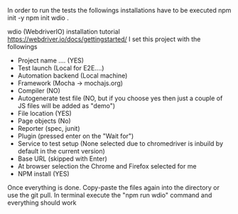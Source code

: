 In order to run the tests the followings installations have to be executed
npm init -y
npm init wdio .

wdio (WebdriverIO) installation tutorial
https://webdriver.io/docs/gettingstarted/
I set this project with the followings
- Project name .... (YES)
- Test launch (Local for E2E....)
- Automation backend (Local machine)
- Framework (Mocha -> mochajs.org)
- Compiler (NO)
- Autogenerate test file (NO, but if you choose yes then just a couple of JS files will be added as "demo")
- File location (YES)
- Page objects (No)
- Reporter (spec, junit)
- Plugin (pressed enter on the "Wait for")
- Service to test setup (None selected due to chromedriver is inbuild by default in the current version)
- Base URL (skipped with Enter)
- At browser selection the Chrome and Firefox selected for me
- NPM install (YES)

Once everything is done.
Copy-paste the files again into the directory or use the git pull.
In terminal execute the "npm run wdio" command and everything should work
